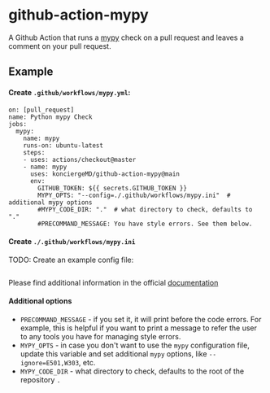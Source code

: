 # github-action-mypy
A Github Action that runs a [mypy](https://mypy.readthedocs.io/en/stable/) check on a pull request and leaves a comment on your pull request.

## Example

#### Create `.github/workflows/mypy.yml`:
```
on: [pull_request]
name: Python mypy Check
jobs:
  mypy:
    name: mypy
    runs-on: ubuntu-latest
    steps:
    - uses: actions/checkout@master
    - name: mypy
      uses: konciergeMD/github-action-mypy@main
      env:
        GITHUB_TOKEN: ${{ secrets.GITHUB_TOKEN }}
        MYPY_OPTS: "--config=./.github/workflows/mypy.ini"  # additional mypy options
        #MYPY_CODE_DIR: "."  # what directory to check, defaults to "."
        #PRECOMMAND_MESSAGE: You have style errors. See them below.
```

#### Create `./.github/workflows/mypy.ini`

TODO: Create an example config file:
```
```
Please find additional information in the official [documentation](https://mypy.readthedocs.io/en/stable/command_line.html#config-file-flag)

#### Additional options
* `PRECOMMAND_MESSAGE` - if you set it, it will print before
the code errors. For example, this is helpful if you want to print a message to refer the user
to any tools you have for managing style errors.
* `MYPY_OPTS` - in case you don't want to use the `mypy` configuration file, update this variable and set additional `mypy` options, like `--ignore=E501,W303`, etc.
* `MYPY_CODE_DIR` - what directory to check, defaults to the root of the repository `.`
